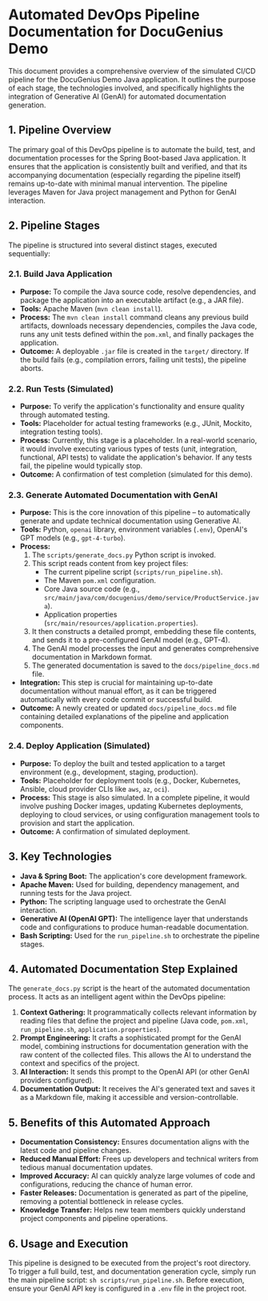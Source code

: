 # Automated DevOps Pipeline Documentation for DocuGenius Demo

This document provides a comprehensive overview of the simulated CI/CD pipeline for the DocuGenius Demo Java application. It outlines the purpose of each stage, the technologies involved, and specifically highlights the integration of Generative AI (GenAI) for automated documentation generation.

## 1. Pipeline Overview

The primary goal of this DevOps pipeline is to automate the build, test, and documentation processes for the Spring Boot-based Java application. It ensures that the application is consistently built and verified, and that its accompanying documentation (especially regarding the pipeline itself) remains up-to-date with minimal manual intervention. The pipeline leverages Maven for Java project management and Python for GenAI interaction.

## 2. Pipeline Stages

The pipeline is structured into several distinct stages, executed sequentially:

### 2.1. Build Java Application

*   **Purpose:** To compile the Java source code, resolve dependencies, and package the application into an executable artifact (e.g., a JAR file).
*   **Tools:** Apache Maven (`mvn clean install`).
*   **Process:** The `mvn clean install` command cleans any previous build artifacts, downloads necessary dependencies, compiles the Java code, runs any unit tests defined within the `pom.xml`, and finally packages the application.
*   **Outcome:** A deployable `.jar` file is created in the `target/` directory. If the build fails (e.g., compilation errors, failing unit tests), the pipeline aborts.

### 2.2. Run Tests (Simulated)

*   **Purpose:** To verify the application's functionality and ensure quality through automated testing.
*   **Tools:** Placeholder for actual testing frameworks (e.g., JUnit, Mockito, integration testing tools).
*   **Process:** Currently, this stage is a placeholder. In a real-world scenario, it would involve executing various types of tests (unit, integration, functional, API tests) to validate the application's behavior. If any tests fail, the pipeline would typically stop.
*   **Outcome:** A confirmation of test completion (simulated for this demo).

### 2.3. Generate Automated Documentation with GenAI

*   **Purpose:** This is the core innovation of this pipeline – to automatically generate and update technical documentation using Generative AI.
*   **Tools:** Python, `openai` library, environment variables (`.env`), OpenAI's GPT models (e.g., `gpt-4-turbo`).
*   **Process:**
    1.  The `scripts/generate_docs.py` Python script is invoked.
    2.  This script reads content from key project files:
        *   The current pipeline script (`scripts/run_pipeline.sh`).
        *   The Maven `pom.xml` configuration.
        *   Core Java source code (e.g., `src/main/java/com/docugenius/demo/service/ProductService.java`).
        *   Application properties (`src/main/resources/application.properties`).
    3.  It then constructs a detailed prompt, embedding these file contents, and sends it to a pre-configured GenAI model (e.g., GPT-4).
    4.  The GenAI model processes the input and generates comprehensive documentation in Markdown format.
    5.  The generated documentation is saved to the `docs/pipeline_docs.md` file.
*   **Integration:** This step is crucial for maintaining up-to-date documentation without manual effort, as it can be triggered automatically with every code commit or successful build.
*   **Outcome:** A newly created or updated `docs/pipeline_docs.md` file containing detailed explanations of the pipeline and application components.

### 2.4. Deploy Application (Simulated)

*   **Purpose:** To deploy the built and tested application to a target environment (e.g., development, staging, production).
*   **Tools:** Placeholder for deployment tools (e.g., Docker, Kubernetes, Ansible, cloud provider CLIs like `aws`, `az`, `oci`).
*   **Process:** This stage is also simulated. In a complete pipeline, it would involve pushing Docker images, updating Kubernetes deployments, deploying to cloud services, or using configuration management tools to provision and start the application.
*   **Outcome:** A confirmation of simulated deployment.

## 3. Key Technologies

*   **Java & Spring Boot:** The application's core development framework.
*   **Apache Maven:** Used for building, dependency management, and running tests for the Java project.
*   **Python:** The scripting language used to orchestrate the GenAI interaction.
*   **Generative AI (OpenAI GPT):** The intelligence layer that understands code and configurations to produce human-readable documentation.
*   **Bash Scripting:** Used for the `run_pipeline.sh` to orchestrate the pipeline stages.

## 4. Automated Documentation Step Explained

The `generate_docs.py` script is the heart of the automated documentation process. It acts as an intelligent agent within the DevOps pipeline:
1.  **Context Gathering:** It programmatically collects relevant information by reading files that define the project and pipeline (Java code, `pom.xml`, `run_pipeline.sh`, `application.properties`).
2.  **Prompt Engineering:** It crafts a sophisticated prompt for the GenAI model, combining instructions for documentation generation with the raw content of the collected files. This allows the AI to understand the context and specifics of the project.
3.  **AI Interaction:** It sends this prompt to the OpenAI API (or other GenAI providers configured).
4.  **Documentation Output:** It receives the AI's generated text and saves it as a Markdown file, making it accessible and version-controllable.

## 5. Benefits of this Automated Approach

*   **Documentation Consistency:** Ensures documentation aligns with the latest code and pipeline changes.
*   **Reduced Manual Effort:** Frees up developers and technical writers from tedious manual documentation updates.
*   **Improved Accuracy:** AI can quickly analyze large volumes of code and configurations, reducing the chance of human error.
*   **Faster Releases:** Documentation is generated as part of the pipeline, removing a potential bottleneck in release cycles.
*   **Knowledge Transfer:** Helps new team members quickly understand project components and pipeline operations.

## 6. Usage and Execution

This pipeline is designed to be executed from the project's root directory. To trigger a full build, test, and documentation generation cycle, simply run the main pipeline script: `sh scripts/run_pipeline.sh`. Before execution, ensure your GenAI API key is configured in a `.env` file in the project root.